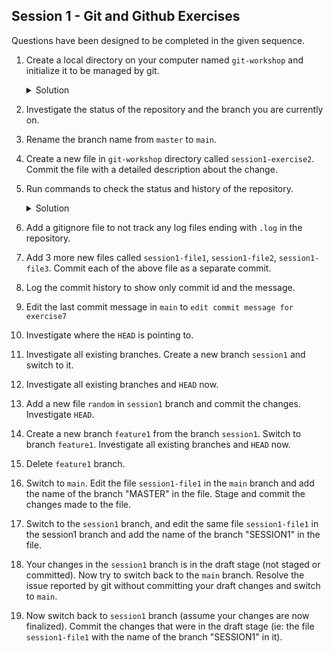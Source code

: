Session 1  - Git and Github Exercises
---

Questions have been designed to be completed in the given sequence.

1. Create a local directory on your computer named `git-workshop` and initialize it to be managed by git.

    <details>
    <summary>Solution</summary>

    ```bash
    mkdir git-workshop
    cd git-workshop
    git init
    ```
    </details>

2. Investigate the status of the repository and the branch you are currently on.
3. Rename the branch name from `master` to `main`.
4. Create a new file in `git-workshop` directory called `session1-exercise2`. Commit the file with a detailed description about the change.
5. Run commands to check the status and history of the repository.
    
    <details>
    <summary>Solution</summary>

    ```bash
    git status
    git log
    ```
    </details>

6. Add a gitignore file to not track any log files ending with `.log` in the repository.
7. Add 3 more new files called `session1-file1`, `session1-file2`, `session1-file3`. Commit each of the above file as a separate commit.
8. Log the commit history to show only commit id and the message.
9. Edit the last commit message in `main` to `edit commit message for exercise7`
10. Investigate where the `HEAD` is pointing to.
11. Investigate all existing branches. Create a new branch `session1` and switch to it.
12. Investigate all existing branches and `HEAD` now.
13. Add a new file `random` in `session1` branch and commit the changes. Investigate `HEAD`.
14. Create a new branch `feature1` from the branch `session1`. Switch to branch `feature1`. Investigate all existing branches and `HEAD` now.
15. Delete `feature1` branch.
16. Switch to `main`. Edit the file `session1-file1` in the `main` branch and add the name of the branch "MASTER" in the file. Stage and commit the changes made to the file.
17. Switch to the `session1` branch, and edit the same file `session1-file1` in the session1 branch and add the name of the branch "SESSION1" in the file.
18. Your changes in the `session1` branch is in the draft stage (not staged or committed). Now try to switch back to the `main` branch. Resolve the issue reported by git without committing your draft changes and switch to `main`.
19. Now switch back to `session1` branch (assume your changes are now finalized). Commit the changes that were in the draft stage (ie: the file `session1-file1` with the name of the branch "SESSION1" in it).
